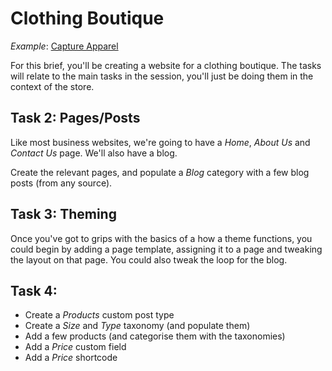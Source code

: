 # Clothing Boutique

*Example*: [Capture Apparel](http://captureapparel.co.uk/)

For this brief, you'll be creating a website for a clothing boutique. The tasks will relate to the main tasks in the session, you'll just be doing them in the context of the store.

## Task 2: Pages/Posts

Like most business websites, we're going to have a _Home_, _About Us_ and _Contact Us_ page.
We'll also have a blog.

Create the relevant pages, and populate a _Blog_ category with a few blog posts (from any source).

## Task 3: Theming

Once you've got to grips with the basics of a how a theme functions, you could begin by adding a page template, assigning it to a page and tweaking the layout on that page. You could also tweak the loop for the blog.

## Task 4:

* Create a _Products_ custom post type
* Create a _Size_ and _Type_ taxonomy (and populate them)
* Add a few products (and categorise them with the taxonomies)
* Add a _Price_ custom field
* Add a _Price_ shortcode

